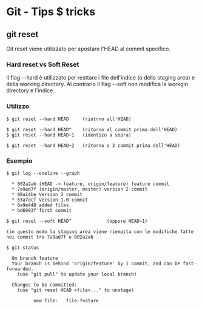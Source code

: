 # Git - Tips $ tricks

## git reset

Git reset viene utilizzato per spostare l'HEAD al commit specifico.

### Hard reset vs Soft Reset

Il flag --hard è utilizzato per resttare i file dell'indice (o della staging area) e della working directory. 
Al contrario il flag --soft non modifica la workgin directory e l'indice.


### Utilizzo
```
$ git reset --hard HEAD		(riotrno all'HEAD)

$ git reset --hard HEAD^	(ritorno al commit prima dell'HEAD)
$ git reset --hard HEAD~1	(identico a sopra)

$ git reset --hard HEAD~2	(ritorno a 2 commit prima dell'HEAD)
```

### Esempio

```
$ git log --oneline --graph

  * 802a2ab (HEAD -> feature, origin/feature) feature commit
  * 7a9ad7f (origin/master, master) version 2 commit
  * 98a14be Version 2 commit
  * 53a7dcf Version 1.0 commit
  * 0a9e448 added files
  * bd6903f first commit

$ git reset --soft HEAD^             (oppure HEAD~1)

(in questo modo la staging area viene riempita con le modifiche fatte nei commit tra 7a9ad7f e 802a2ab

$ git status

  On branch feature
  Your branch is behind 'origin/feature' by 1 commit, and can be fast-forwarded.
    (use "git pull" to update your local branch)

  Changes to be committed:
    (use "git reset HEAD <file>..." to unstage)

          new file:   file-feature

```


